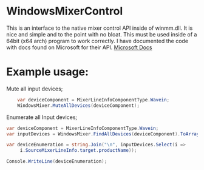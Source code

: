 # WindowsMixerControl
This is an interface to the native mixer control API inside of winmm.dll. It is nice and simple and to the point with no bloat. This must be used inside of a 64bit (x64 arch) program to work correctly. I have documented the code with docs found on Microsoft for their API. [Microsoft Docs](https://docs.microsoft.com/en-us/windows/win32/multimedia/audio-mixer-reference)

# Example usage:
Mute all input devices;  
```cs
	var deviceComponent = MixerLineInfoComponentType.Wavein;
	WindowsMixer.MuteAllDevices(deviceComponent);
```

Enumerate all Input devices;
```cs
var deviceComponent = MixerLineInfoComponentType.Wavein;
var inputDevices = WindowsMixer.FindAllDevices(deviceComponent).ToArray();

var deviceEnumeration = string.Join("\n", inputDevices.Select(i =>
     i.SourceMixerLineInfo.target.productName));

Console.WriteLine(deviceEnumeration);
```
